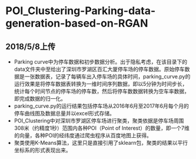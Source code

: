 # POI_Clustering-Parking-data-generation-based-on-RGAN

## 2018/5/8上传
- Parking curve中为停车数据和初步数据分析。出于隐私考虑，在该目录下的data文件夹中至给出了深圳市罗湖区百汇大厦停车场的停车数据。原始停车数据是一张数据表，记录了每辆车出入停车场的具体时间，parking_curve.py的运行效果是将停车数据表转换为一维时间序列数据，即以5分钟为时间步长，统计每个时间节点的停车场的停车数，然后将停车数数据转换为空车率数据，即完成数据的归一化。
- parking_curve.py的运行结果包括停车场从2016年6月至2017年6月每个月的停车曲线图及数据总量并以excel形式存储。
- POI_Clustering中对深圳市罗湖区停车场进行聚类，聚类依据是停车场周围308米（约精度1秒）范围内各种POI（Point of Interest）的数量，即一个7维的向量，各种POI的经纬度通过爬虫程序从百度地图上获得。
- 聚类使用K-Means算法，这里只是直接引用了sklearn包，聚类的结果以平行坐标系的形式表现出来。
